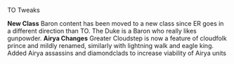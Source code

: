 TO Tweaks

**New Class**
Baron content has been moved to a new class since ER goes in a different direction than TO. The Duke is a Baron who really likes gunpowder.
**Airya Changes**
Greater Cloudstep is now a feature of cloudfolk prince and mildly renamed, similarly with lightning walk and eagle king. Added Airya assassins and diamondclads to increase viability of Airya units
